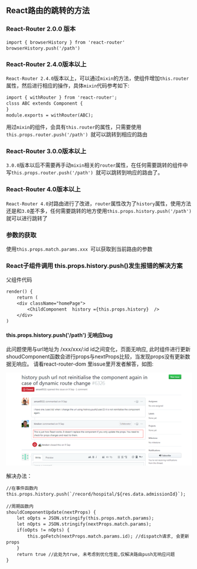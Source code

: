 ## React路由的跳转的方法

### React-Router 2.0.0 版本

    import { browserHistory } from 'react-router'
    browserHistory.push('/path')

### React-Router 2.4.0版本以上

`React-Router 2.4.0`版本以上，可以通过`mixin`的方法，使组件增加`this.router`属性，然后进行相应的操作，具体`mixin`代码参考如下:

    import { withRouter } from 'react-router';
    clsss ABC extends Component {
    }
    module.exports = withRouter(ABC);

用过`mixin`的组件，会具有`this.router`的属性，只需要使用`this.props.router.push('/path') `就可以跳转到相应的路由

### React-Router 3.0.0版本以上

`3.0.0`版本以后不需要再手动`mixin`相关的`router`属性，在任何需要跳转的组件中写`this.props.router.push('/path') `就可以跳转到响应的路由了。

### React-Router 4.0版本以上

`React-Router 4.0`对路由进行了改进，`router`属性改为了`history`属性，使用方法还是和`3.0`差不多，任何需要跳转的地方使用`this.props.history.push('/path') `就可以进行跳转了

### 参数的获取

使用`this.props.match.params.xxx `可以获取到当前路由的参数

### React子组件调用 this.props.history.push()发生报错的解决方案

父组件代码

    render() {
        return (
        <div className="homePage">
            <ChildComponent  history ={this.props.history}  />
        </div>
    )

#### this.props.history.push('/path') 无响应bug

此问题使用与url地址为 /xxx/xxx/:id id之间变化，页面无响应, 此时组件进行更新 shoudComponent函数会进行props与nextProps比较，当发现props没有更新数据无响应。
请看react-router-dom 里issue里开发者解答，如图:

![history icon](./../images/historyPush.png)

解决办法：

    //在事件函数内
    this.props.history.push(`/record/hospital/${res.data.admissionId}`);

    //周期函数内
    shouldComponentUpdate(nextProps) {
        let oOpts = JSON.stringify(this.props.match.params);
        let nOpts = JSON.stringify(nextProps.match.params);
        if(oOpts != nOpts) {
            this.goFetch(nextProps.match.params.id); //dispatch请求, 会更新props
        }
        return true //此处为true, 未考虑到优化性能,仅解决路由push无响应问题
    }